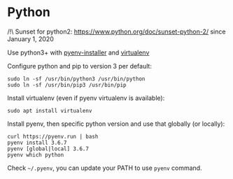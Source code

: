 # Python

/!\ Sunset for python2: https://www.python.org/doc/sunset-python-2/ since January 1, 2020

Use python3+ with [pyenv-installer](https://github.com/pyenv/pyenv-installer) and [virtualenv](https://github.com/pypa/virtualenv)

Configure python and pip to version 3 per default:

```
sudo ln -sf /usr/bin/python3 /usr/bin/python
sudo ln -sf /usr/bin/pip3 /usr/bin/pip
```

Install virtualenv (even if pyenv virtualenv is available):

```
sudo apt install virtualenv
```

Install pyenv, then specific python version and use that globally (or locally):

```
curl https://pyenv.run | bash
pyenv install 3.6.7
pyenv [global|local] 3.6.7
pyenv which python
```

Check `~/.pyenv`, you can update your PATH to use `pyenv` command.

